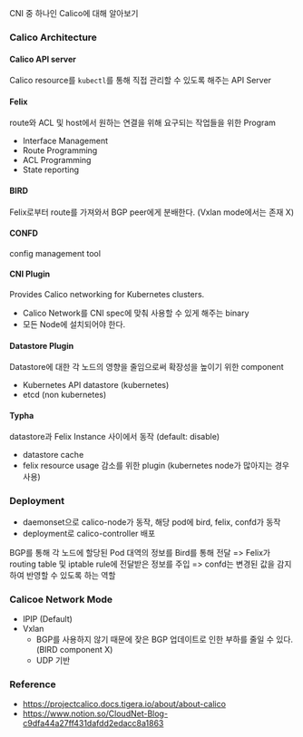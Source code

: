CNI 중 하나인 Calico에 대해 알아보기

### Calico Architecture
#### Calico API server
Calico resource를 `kubectl`를 통해 직접 관리할 수 있도록 해주는 API Server

#### Felix
route와 ACL 및 host에서 원하는 연결을 위해 요구되는 작업들을 위한 Program
- Interface Management
- Route Programming
- ACL Programming
- State reporting

#### BIRD
Felix로부터 route를 가져와서 BGP peer에게 분배한다. (Vxlan mode에서는 존재 X)

#### CONFD
config management tool

#### CNI Plugin
Provides Calico networking for Kubernetes clusters.
- Calico Network를 CNI spec에 맞춰 사용할 수 있게 해주는 binary
- 모든 Node에 설치되어야 한다.

#### Datastore Plugin
Datastore에 대한 각 노드의 영향을 줄임으로써 확장성을 높이기 위한 component
- Kubernetes API datastore (kubernetes)
- etcd (non kubernetes)

#### Typha
datastore과 Felix Instance 사이에서 동작 (default: disable)
- datastore cache
- felix resource usage 감소를 위한 plugin (kubernetes node가 많아지는 경우 사용)

### Deployment
- daemonset으로 calico-node가 동작, 해당 pod에 bird, felix, confd가 동작
- deployment로 calico-controller 배포

BGP를 통해 각 노드에 할당된 Pod 대역의 정보를 Bird를 통해 전달
=> Felix가 routing table 및 iptable rule에 전달받은 정보를 주입
=> confd는 변경된 값을 감지하여 반영할 수 있도록 하는 역할

### Calicoe Network Mode
- IPIP (Default)
- Vxlan
	- BGP를 사용하지 않기 때문에 잦은 BGP 업데이트로 인한 부하를 줄일 수 있다. (BIRD component X)
	- UDP 기반

### Reference
- https://projectcalico.docs.tigera.io/about/about-calico
- https://www.notion.so/CloudNet-Blog-c9dfa44a27ff431dafdd2edacc8a1863